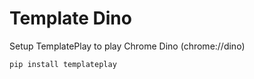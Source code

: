 # Template Dino

Setup TemplatePlay to play Chrome Dino (chrome://dino)

```sh
pip install templateplay
```
